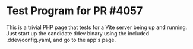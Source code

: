 # Test Program for PR #4057

This is a trivial PHP page that tests for a Vite server being up and running.  Just start up the candidate ddev binary using the included .ddev/config.yaml, and go to the app's page.
